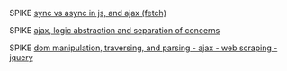 SPIKE [sync vs async in js, and ajax (fetch)](https://drive.google.com/file/d/15WWJkmJ3YNkvnA6l0HwJ21NEDD2GGwzA/view?usp=sharing)

SPIKE [ajax, logic abstraction and separation of concerns](https://drive.google.com/file/d/1-vccILGIT4YBGHnZpqmp1kqLoGQhmvuj/view?usp=sharing)

SPIKE [dom manipulation, traversing, and parsing - ajax - web scraping - jquery](https://drive.google.com/file/d/1NSUvBG1y-GktnKcixi8n0tbVZ1Ql80Wr/view?usp=sharing)